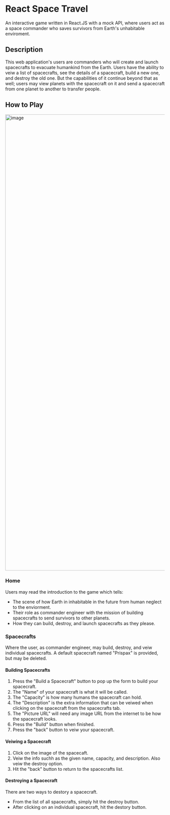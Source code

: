 <h1>React Space Travel</h1>
An interactive game written in React.JS with a mock API, where users act as a space commander who saves survivors from Earth's unhabitable enviroment. 

<h2>Description</h2>
This web application's users are commanders who will create and launch spacecrafts to evacuate humankind from the Earth. 
Users have the ability to veiw a list of spacecrafts, see the details of a spacecraft, build a new one, and destroy the old one. 
But the capabilities of it continue beyond that as well; users may view planets with the spacecraft on it and send a spacecraft from one planet to another to transfer people. 

<h2>How to Play</h2>
<img width="1437" alt="image" src="https://github.com/user-attachments/assets/96378ec9-f028-4f56-ac91-f385f7d3bf2c">
<h3>Home</h3>
Users may read the introduction to the game which tells: 
<ul>
    <li>The scene of how Earth in inhabitable in the future from human neglect to the enviorment.</li>
    <li>Their role as commander engineer with the mission of building spacecrafts to send survivors to other planets.</li>
    <li>How they can build, destroy, and launch spacecrafts as they please.</li>
</ul>

<h3>Spacecrafts</h3>
Where the user, as commander engineer, may build, destroy, and veiw individual spacecrafts. A default spacecraft named "Prispax" is provided, but may be deleted. 
<h4>Building Spacecrafts</h4>
<ol>
    <li>Press the "Build a Spacecraft" button to pop up the form to build your spacecraft.</li>
    <li>The "Name" of your spacecraft is what it will be called.</li>
    <li>The "Capacity" is how many humans the spacecraft can hold.</li>
    <li>The "Description" is the extra information that can be veiwed when clicking on the spacecraft from the spacecrafts tab.</li>
    <li>The "Picture URL" will need any image URL from the internet to be how the spacecraft looks.</li>
    <li>Press the "Build" button when finished.</li>
    <li>Press the "back" button to veiw your spacecraft.</li>
</ol>

<h4>Veiwing a Spacecraft</h4>
<ol>
    <li>Click on the image of the spacecaft.</li>
    <li>Veiw the info suchh as the given name, capacity, and description. Also veiw the destroy option.</li>
    <li>Hit the "back" button to return to the spacecrafts list.</li>
</ol>

<h4>Destroying a Spacecraft</h4>
There are two ways to destory a spacecraft. 
<ul>
    <li>From the list of all spacecrafts, simply hit the destroy button.</li>
    <li>After clicking on an individual spacecraft, hit the destory button.</li>
</ul>







